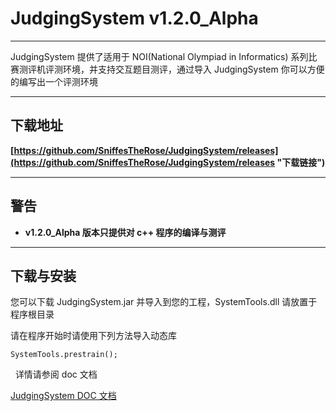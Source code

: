 # JudgingSystem v1.2.0_Alpha

------
JudgingSystem 提供了适用于 NOI(National Olympiad in Informatics) 系列比赛测评机评测环境，并支持交互题目测评，通过导入 JudgingSystem 你可以方便的编写出一个评测环境

----------
## 下载地址 
**[https://github.com/SniffesTheRose/JudgingSystem/releases](https://github.com/SniffesTheRose/JudgingSystem/releases "下载链接")**

----------
## 警告

- **v1.2.0_Alpha 版本只提供对 c++ 程序的编译与测评**

----------

## 下载与安装

您可以下载 JudgingSystem.jar 并导入到您的工程，SystemTools.dll 请放置于程序根目录

请在程序开始时请使用下列方法导入动态库

	SystemTools.prestrain();
 
详情请参阅 doc 文档

[JudgingSystem DOC 文档](https://sniffestherose.github.io/JudgingSystem/doc/index.html)
